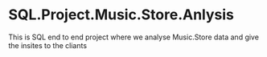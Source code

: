 # SQL.Project.Music.Store.Anlysis
This is SQL end to end project
where we analyse Music.Store data
and give the insites to the cliants
